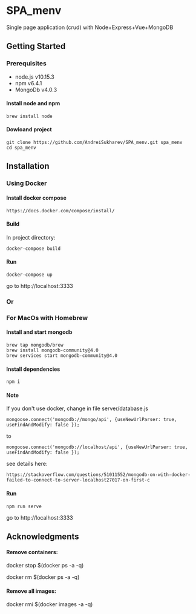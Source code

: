 # SPA_menv


Single page application (crud) with Node+Express+Vue+MongoDB

## Getting Started

### **Prerequisites**

- node.js v10.15.3
- npm v6.4.1
- MongoDb v4.0.3


#### Install node and npm
```
brew install node
```
#### Dowloand project

```
git clone https://github.com/AndreiSukharev/SPA_menv.git spa_menv
cd spa_menv
```

## Installation
### Using Docker

#### Install docker compose

```
https://docs.docker.com/compose/install/
```
#### Build
In project directory:
```
docker-compose build
```
#### Run
```
docker-compose up
```
go to http://localhost:3333

### **Or**

### For MacOs with Homebrew


#### Install and start mongodb
```
brew tap mongodb/brew
brew install mongodb-community@4.0
brew services start mongodb-community@4.0
```
#### Install dependencies
```
npm i
```
#### Note

If you don't use docker,
change in file server/database.js
```
mongoose.connect('mongodb://mongo/api', {useNewUrlParser: true, useFindAndModify: false });
```
to
```
mongoose.connect('mongodb://localhost/api', {useNewUrlParser: true, useFindAndModify: false });
```

see details here:
```
https://stackoverflow.com/questions/51011552/mongodb-on-with-docker-failed-to-connect-to-server-localhost27017-on-first-c
```
#### Run

```
npm run serve
```
go to http://localhost:3333

## Acknowledgments

#### Remove containers:
docker stop $(docker ps -a -q)

docker rm $(docker ps -a -q)

#### Remove all images:
docker rmi $(docker images -a -q)


